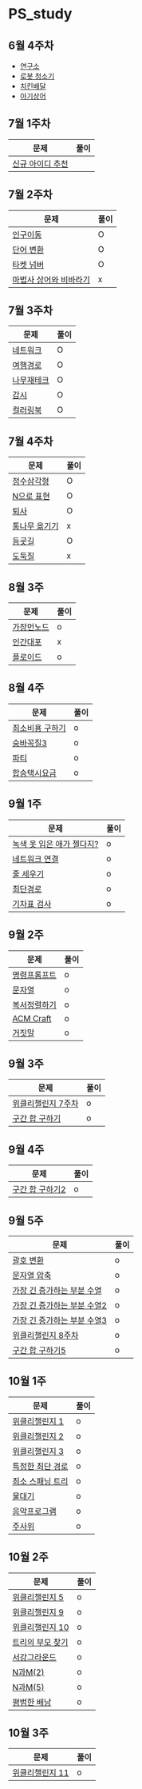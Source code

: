 # PS_study

## 6월 4주차

- <A href = "https://www.acmicpc.net/problem/14502" > 연구소 </A><br>
- <A href = "https://www.acmicpc.net/problem/14503" > 로봇 청소기 </A><br>
- <A href = "https://www.acmicpc.net/problem/15686" > 치킨배달 </A><br>
- <A href = "https://www.acmicpc.net/problem/16236" > 아기상어 </A><br>

## 7월 1주차

| 문제                                                                         | 풀이 |
| ---------------------------------------------------------------------------- | ---- |
| [신규 아이디 추천](https://programmers.co.kr/learn/courses/30/lessons/72410) |

## 7월 2주차

| 문제                                                                  | 풀이 |
| --------------------------------------------------------------------- | ---- |
| [인구이동](https://www.acmicpc.net/problem/16234)                     | O    |
| [단어 변환](https://programmers.co.kr/learn/courses/30/lessons/43163) | O    |
| [타켓 넘버](https://programmers.co.kr/learn/courses/30/lessons/43165) | O    |
| [마법사 상어와 비바라기](https://www.acmicpc.net/problem/21610)       | x    |

## 7월 3주차

| 문제                                                                 | 풀이 |
| -------------------------------------------------------------------- | ---- |
| [네트워크](https://programmers.co.kr/learn/courses/30/lessons/43162) | O    |
| [여행경로](https://programmers.co.kr/learn/courses/30/lessons/43164) | O    |
| [나무재테크](https://www.acmicpc.net/problem/16235)                  | O    |
| [감시](https://www.acmicpc.net/problem/15683)                        | O    |
| [컬러링북](https://programmers.co.kr/learn/courses/30/lessons/1829)  | O    |

## 7월 4주차

| 문제                                                                   | 풀이 |
| ---------------------------------------------------------------------- | ---- |
| [정수삼각형](https://programmers.co.kr/learn/courses/30/lessons/43105) | O    |
| [N으로 표현](https://programmers.co.kr/learn/courses/30/lessons/42895) | O    |
| [퇴사](https://www.acmicpc.net/problem/14501)                          | O    |
| [통나무 옮기기](https://www.acmicpc.net/problem/1938)                  | x    |
| [등굣길](https://programmers.co.kr/learn/courses/30/lessons/42898)     | O    |
| [도둑질](https://programmers.co.kr/learn/courses/30/lessons/42897)     | x    |

## 8월 3주

| 문제                                                                   | 풀이 |
| ---------------------------------------------------------------------- | ---- |
| [가장먼노드](https://programmers.co.kr/learn/courses/30/lessons/49189) | o    |
| [인간대포](https://www.acmicpc.net/problem/10473)                      | x    |
| [플로이드](https://www.acmicpc.net/problem/11404)                      | o    |

## 8월 4주

| 문제                                                                     | 풀이 |
| ------------------------------------------------------------------------ | ---- |
| [최소비용 구하기](https://www.acmicpc.net/problem/1916)                  | o    |
| [숨바꼭질3](https://www.acmicpc.net/problem/13549)                       | o    |
| [파티](https://www.acmicpc.net/problem/1238)                             | o    |
| [합승택시요금](https://programmers.co.kr/learn/courses/30/lessons/72413) | o    |

## 9월 1주

| 문제                                                              | 풀이 |
| ----------------------------------------------------------------- | ---- |
| [녹색 옷 입은 애가 젤다지?](https://www.acmicpc.net/problem/4485) | o    |
| [네트워크 연결](https://www.acmicpc.net/problem/1922)             | o    |
| [줄 세우기](https://www.acmicpc.net/problem/2252)                 | o    |
| [최단경로](https://www.acmicpc.net/problem/1753)                  | o    |
| [기차표 검사](https://www.acmicpc.net/problem/3167)               | o    |

## 9월 2주

| 문제                                                                     | 풀이 |
| ------------------------------------------------------------------------ | ---- |
| [명령프롬프트](https://www.acmicpc.net/problem/1032)                     | o    |
| [문자열](https://www.acmicpc.net/problem/1120)                           | o    |
| [복서정렬하기](https://programmers.co.kr/learn/courses/30/lessons/85002) | o    |
| [ACM Craft](https://www.acmicpc.net/problem/1005)                        | o    |
| [거짓말](https://www.acmicpc.net/problem/1043)                           | o    |

## 9월 3주

| 문제                                                                           | 풀이 |
| ------------------------------------------------------------------------------ | ---- |
| [위클리챌린지 7주차](https://programmers.co.kr/learn/courses/30/lessons/86048) | o    |
| [구간 합 구하기](https://www.acmicpc.net/problem/2042)                         | o    |

## 9월 4주

| 문제                                                     | 풀이 |
| -------------------------------------------------------- | ---- |
| [구간 합 구하기2](https://www.acmicpc.net/problem/10999) | o    |

## 9월 5주

| 문제                                                                                   | 풀이 |
| -------------------------------------------------------------------------------------- | ---- |
| [괄호 변환](https://programmers.co.kr/learn/courses/30/lessons/60058?language=python3) | o    |
| [문자열 압축](https://programmers.co.kr/learn/courses/30/lessons/60057)                | o    |
| [가장 긴 증가하는 부분 수열](https://www.acmicpc.net/problem/11053)                    | o    |
| [가장 긴 증가하는 부분 수열2](https://www.acmicpc.net/problem/12015)                   | o    |
| [가장 긴 증가하는 부분 수열3](https://www.acmicpc.net/problem/12738)                   | o    |
| [위클리챌린지 8주차](https://programmers.co.kr/learn/courses/30/lessons/86491)         | o    |
| [구간 합 구하기5](https://www.acmicpc.net/problem/11660)                               | o    |

## 10월 1주

| 문제                                                                       | 풀이 |
| -------------------------------------------------------------------------- | ---- |
| [위클리챌린지 1](https://programmers.co.kr/learn/courses/30/lessons/82612) | o    |
| [위클리챌린지 2](https://programmers.co.kr/learn/courses/30/lessons/83201) | o    |
| [위클리챌린지 3](https://programmers.co.kr/learn/courses/30/lessons/84021) | o    |
| [특정한 최단 경로](https://www.acmicpc.net/problem/1504)                   | o    |
| [최소 스패닝 트리](https://www.acmicpc.net/problem/1197)                   | o    |
| [물대기](https://www.acmicpc.net/problem/1368)                             | o    |
| [음악프로그램](https://www.acmicpc.net/problem/2623)                       | o    |
| [주사위](https://www.acmicpc.net/problem/2623)                             | o    |

## 10월 2주

| 문제                                                                        | 풀이 |
| --------------------------------------------------------------------------- | ---- |
| [위클리챌린지 5](https://programmers.co.kr/learn/courses/30/lessons/84512)  | o    |
| [위클리챌린지 9](https://programmers.co.kr/learn/courses/30/lessons/86971)  | o    |
| [위클리챌린지 10](https://programmers.co.kr/learn/courses/30/lessons/87377) | o    |
| [트리의 부모 찾기](https://www.acmicpc.net/problem/11725)                   | o    |
| [서강그라운드](https://www.acmicpc.net/problem/14938)                       | o    |
| [N과M(2)](https://www.acmicpc.net/problem/15650)                            | o    |
| [N과M(5)](https://www.acmicpc.net/problem/15654)                            | o    |
| [평범한 배낭](https://www.acmicpc.net/problem/12865)                        | o    |

## 10월 3주

| 문제                                                                        | 풀이 |
| --------------------------------------------------------------------------- | ---- |
| [위클리챌린지 11](https://programmers.co.kr/learn/courses/30/lessons/87694) | o    |
